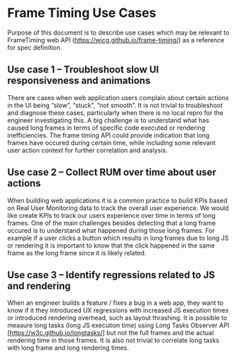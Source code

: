 # Frame Timing Use Cases 
Purpose of this document is to describe use cases which may be relevant to FrameTiming web API (https://wicg.github.io/frame-timing/) as a reference for spec definition. 

## Use case 1 – Troubleshoot slow UI responsiveness and animations  
There are cases when web application users complain about certain actions in the UI being “slow”, “stuck”, “not smooth”. 
It is not trivial to troubleshoot and diagnose these cases, particularly when there is no local repro for the engineer investigating this.
A big challenge is to understand what has caused long frames in terms of specific code executed or rendering inefficiencies.
The frame timing API could provide indication that long frames have occured during certain time, while including some relevant user action context for further correlation and analysis.

## Use case 2 – Collect RUM over time about user actions
When building web applications it is a common practice to build KPIs based on Real User Monitoring data to track the overall user experience.
We would like create KPIs to track our users experience over time in terms of long frames. One of the main challenges besides detecting that a long frame occured is to understand what happened during those long frames. For example if a user clicks a button which results in long frames due to long JS or rendering it is important to know that the click happened in the same frame as the long frame since it is likely related.

## Use case 3 – Identify regressions related to JS and rendering 
When an engineer builds a feature / fixes a bug in a web app, they want to know if it they introduced UX regressions with increased JS execution times or introduced rendering overhead, such as layout thrashing. It is possible to measure long tasks (long JS execution time) using Long Tasks Observer API [https://w3c.github.io/longtasks/] but not the full frames and the actual rendering time in those frames. It is also not trivial to correlate long tasks with long frame and long rendering times. 
